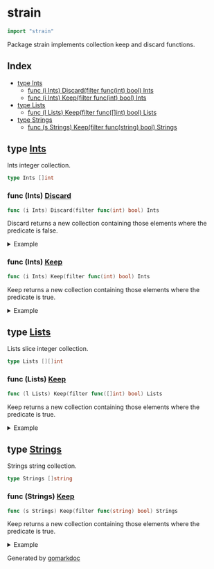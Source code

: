 <!-- Code generated by gomarkdoc. DO NOT EDIT -->

# strain

```go
import "strain"
```

Package strain implements collection keep and discard functions\.

## Index

- [type Ints](<#type-ints>)
  - [func (i Ints) Discard(filter func(int) bool) Ints](<#func-ints-discard>)
  - [func (i Ints) Keep(filter func(int) bool) Ints](<#func-ints-keep>)
- [type Lists](<#type-lists>)
  - [func (l Lists) Keep(filter func([]int) bool) Lists](<#func-lists-keep>)
- [type Strings](<#type-strings>)
  - [func (s Strings) Keep(filter func(string) bool) Strings](<#func-strings-keep>)


## type [Ints](<https://github.com/vpayno/exercism-workspace/blob/main/go/strain/strain.go#L5>)

Ints integer collection\.

```go
type Ints []int
```

### func \(Ints\) [Discard](<https://github.com/vpayno/exercism-workspace/blob/main/go/strain/strain.go#L31>)

```go
func (i Ints) Discard(filter func(int) bool) Ints
```

Discard returns a new collection containing those elements where the predicate is false\.

<details><summary>Example</summary>
<p>

```go
{
	list := Ints{1, 2, 3, 4, 5, 6, 7, 8, 9}
	f := func(n int) bool { return n%2 == 0 }

	fmt.Println(list.Discard(f))

}
```

#### Output

```
[1 3 5 7 9]
```

</p>
</details>

### func \(Ints\) [Keep](<https://github.com/vpayno/exercism-workspace/blob/main/go/strain/strain.go#L14>)

```go
func (i Ints) Keep(filter func(int) bool) Ints
```

Keep returns a new collection containing those elements where the predicate is true\.

<details><summary>Example</summary>
<p>

```go
{
	list := Ints{1, 2, 3, 4, 5, 6, 7, 8, 9}
	f := func(n int) bool { return n%2 == 0 }

	fmt.Println(list.Keep(f))

}
```

#### Output

```
[2 4 6 8]
```

</p>
</details>

## type [Lists](<https://github.com/vpayno/exercism-workspace/blob/main/go/strain/strain.go#L8>)

Lists slice integer collection\.

```go
type Lists [][]int
```

### func \(Lists\) [Keep](<https://github.com/vpayno/exercism-workspace/blob/main/go/strain/strain.go#L48>)

```go
func (l Lists) Keep(filter func([]int) bool) Lists
```

Keep returns a new collection containing those elements where the predicate is true\.

<details><summary>Example</summary>
<p>

```go
{
	list := Lists{
		[]int{1, 2, 3},
		[]int{4, 5, 6, 7},
		[]int{8, 9},
	}
	f := func(list []int) bool {
		for _, n := range list {
			if n == 5 {
				return true
			}
		}
		return false
	}

	fmt.Println(list.Keep(f))

}
```

#### Output

```
[[4 5 6 7]]
```

</p>
</details>

## type [Strings](<https://github.com/vpayno/exercism-workspace/blob/main/go/strain/strain.go#L11>)

Strings string collection\.

```go
type Strings []string
```

### func \(Strings\) [Keep](<https://github.com/vpayno/exercism-workspace/blob/main/go/strain/strain.go#L65>)

```go
func (s Strings) Keep(filter func(string) bool) Strings
```

Keep returns a new collection containing those elements where the predicate is true\.

<details><summary>Example</summary>
<p>

```go
{
	list := Strings{"one", "two", "three", "four"}
	f := func(s string) bool { return len(s)%2 == 0 }

	fmt.Println(list.Keep(f))

}
```

#### Output

```
[four]
```

</p>
</details>



Generated by [gomarkdoc](<https://github.com/princjef/gomarkdoc>)
